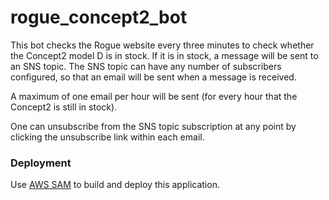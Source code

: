 # rogue_concept2_bot

This bot checks the Rogue website every three minutes to check whether the Concept2 model D is in stock.
 If it is in stock, a message will be sent to an SNS topic.  The SNS topic can have any number of subscribers configured, so that
 an email will be sent when a message is received.
 
 A maximum of one email per hour will be sent (for every hour that the Concept2 is still in stock).
 
 One can unsubscribe from the SNS topic subscription at any point by clicking the unsubscribe link within each email.
 
 ### Deployment
 Use [AWS SAM](https://docs.aws.amazon.com/serverless-application-model/latest/developerguide/serverless-sam-cli-command-reference.html) to build and deploy this application.
 